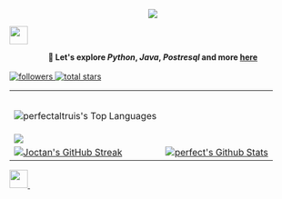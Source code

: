 <!--<img align="left" src="https://user-images.githubusercontent.com/65187002/144930161-2f783401-8d27-4fdf-a2f7-cc0ba32f1f1f.gif" width="21%" style="display:inline;"><img align="right" src="https://user-images.githubusercontent.com/65187002/144930161-2f783401-8d27-4fdf-a2f7-cc0ba32f1f1f.gif" width="21%" style="display:inline;">
<br>
<p id="header" align="center">
  <img src="https://komarev.com/ghpvc/?username=perfectaltruis&style=for-the-badge&color=orange" alt=""/></p>
<!--
<a href="https://github.com/perfectaltruis"> <img src="https://visitor-badge.laobi.icu/badge?page_id=perfectaltruis.perfectaltruis" alt="visitors" title="visitors"/>
</a>
-->
<p align="center">
    <!-- Typing SVG by perfectaltruis https://github.com/DenverCoder1/readme-typing-svg -->
    <a href="https://github.com/perfectaltruis/readme-typing-svg">
        <img src="https://readme-typing-svg.demolab.com/?lines=Student%20:%20Bachelor%20of%20Cybersecurity;Java%20and%20Python%20Programmer;Spring%20Boot%20and%20Django%20Developer;1%20Year%20of%20Coding%20Experience;Always%20strumming%20new%20Chords;&font=Raleway&size=20&center=true&width=800&height=70&duration=8000&color=1abc9c&vCenter=true&pause=2000&size=32" />
    </a></p>
<!-- Social icons section -->
  <p> <a href="https://medium.com/@intuitivers" alt="Medium" title="Medium">
  <img width="32px" src="https://img.icons8.com/ios-filled/344/medium-monogram--v1.png"/>
</a> </p>
<!-- GitHub Badges-
<p align="center">
   <a href="https://github.com/perfectaltruis?tab=followers">
        <img alt="followers" title="Follow me on Github" src="https://custom-icon-badges.demolab.com/github/followers/perfectaltruis?color=236ad3&labelColor=1155ba&style=for-the-badge&logo=person-add&label=Follow&logoColor=white"/>
   </a>
   <a href="https://github.com/perfectaltruis?tab=repositories&sort=stargazers">
        <img alt="total stars" title="Total stars on GitHub" src="https://custom-icon-badges.demolab.com/github/stars/perfectaltruis?color=55960c&style=for-the-badge&labelColor=488207&logo=star"/>
   </a>
</p>
<br/>
-->
<div align="center" style="font-weight: bold;">
    💬 Let's explore 
    <b><i>Python</i></b>, 
    <b><i>Java</i></b>, 
    <b><i>Postresql</i></b> 
    and more <a href="https://twitter.com/perfectaltruis">here</a>
</div>
<br>
<!--
<div align="center">
  <div align="center">
    <br/><br/>
    <a href="#">
    <a href="https://github.com/perfectaltruis/"><img alt="perfect's Github Stats" src="https://github-readme-stats.vercel.app/api?username=perfectaltruis&show_icons=true&theme=dark#gh-dark-mode-only"/></a>
    </a>
    <a href="https:/github.com/perfectaltruis">
      <img src="http://github-readme-streak-stats.herokuapp.com?user=perfectaltruis&theme=dark" alt="Joctan's GitHub Streak" />
    </a>
                <a href="https://github.com/perfectaltruis/perfectaltruis"><img alt="perfectaltruis's Top Languages" src="https://denvercoder1-github-readme-stats.vercel.app/api/top-langs/?username=perfectaltruis&langs_count=8&layout=compact&theme=react&hide_border=true&bg_color=1F222E&title_color=F85D7F&icon_color=F8D866&hide=Jupyter%20Notebook,Roff" height="205px"/></a>
 </div>
</div>
<!--social media updating tools -->
<!--
  <a href="https://discord.gg/" alt="Discord" title="Dev Pro Tips Discord Server"><img width="32px" src="https://i.imgur.com/OViZO8J.png"/></a> &#8287;&#8287;&#8287;&#8287;&#8287;
  <a href="https://dev.to/"><img width="32px" alt="Dev.to" title="perfectaltruis Dev.to" src="https://i.imgur.com/mVm29vK.png"></a> &#8287;&#8287;&#8287;&#8287;&#8287;
  <a href="https://ko-fi.com/"><img width="32px" alt="Ko-fi" title="Buy me a coffee" src="https://i.imgur.com/PpLeD3K.png"/></a>&#8287;&#8287;&#8287;&#8287;&#8287;
-->
<table>
    </td>
		<td><p id="header" align="center">
  <img src="https://komarev.com/ghpvc/?username=perfectaltruis&style=for-the-badge&color=orange" alt=""/>
</p>
     <p><img alt="perfectaltruis's Top Languages" src="https://denvercoder1-github-readme-stats.vercel.app/api/top-langs/?username=perfectaltruis&langs_count=8&layout=compact&theme=react&hide_border=true&bg_color=1F222E&title_color=F85D7F&icon_color=F8D866"/></a>
</td>

<a href="https://github.com/perfectaltruis?tab=followers">
        <img alt="followers" title="Follow me on Github" src="https://custom-icon-badges.demolab.com/github/followers/perfectaltruis?color=236ad3&labelColor=1155ba&style=for-the-badge&logo=person-add&label=Follow&logoColor=white"/>
   </a>
   <a href="https://github.com/perfectaltruis?tab=repositories&sort=stargazers">
        <img alt="total stars" title="Total stars on GitHub" src="https://custom-icon-badges.demolab.com/github/stars/perfectaltruis?color=55960c&style=for-the-badge&labelColor=488207&logo=star"/>
   </a>
	</tr>

  <tr>
   <!-- <td colspan = "2"><a href="https://github.com/ryo-ma/github-profile-trophy"><img width=100% src="https://github-profile-trophy.vercel.app/?username=perfectaltruis" alt="perfectaltruis"></a></td> -->
  </tr>
  <tr>
		<td colspan = "2"><a href = "https://github.com/perfectaltruis"><img src="https://github-readme-activity-graph.vercel.app/graph?username=perfectaltruis&bg_color=606060&hide_border=false&point=true&line=007FFF&radius=50&area=true&area_color=007FFF&title_color=red&color=fff"></a></td>
	</tr>
	<tr>
		<td>
      <a href="https:/github.com/perfectaltruis"><img src="http://github-readme-streak-stats.herokuapp.com?user=perfectaltruis&theme=dark" alt="Joctan's GitHub Streak" /></a>
    </td>
    <a href="https://github.com/perfectaltruis"> </td>
      <td>
        <a href="https://github.com/perfectaltruis/"><img alt="perfect's Github Stats" src="https://github-readme-stats.vercel.app/api?username=perfectaltruis&show_icons=true&theme=dark#gh-dark-mode-only"/></a>
    </a>
      </td>
	</tr>
	</table>
</div>




<a href="https://medium.com/@intuitivers" alt="Medium" title="Follow me on Medium">
  <img width="32px" src="https://cdn-icons-png.flaticon.com/512/174/174858.png"/>
</a> &#8287;&#8287;&#8287;&#8287;&#8287;
